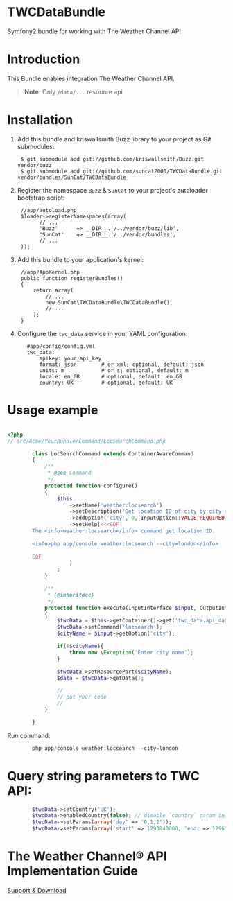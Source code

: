TWCDataBundle
=============

Symfony2 bundle for working with The Weather Channel API

Introduction
============

This Bundle enables integration The Weather Channel API.

>**Note:** Only `/data/...` resource api

Installation
============

  1. Add this bundle and kriswallsmith Buzz library to your project as Git submodules:

          $ git submodule add git://github.com/kriswallsmith/Buzz.git vendor/buzz
          $ git submodule add git://github.com/suncat2000/TWCDataBundle.git vendor/bundles/SunCat/TWCDataBundle

  2. Register the namespace `Buzz` & `SunCat` to your project's autoloader bootstrap script:

          //app/autoload.php
          $loader->registerNamespaces(array(
                // ...
                'Buzz'      => __DIR__.'/../vendor/buzz/lib',
                'SunCat'    => __DIR__.'/../vendor/bundles',
                // ...
          ));

  3. Add this bundle to your application's kernel:

          //app/AppKernel.php
          public function registerBundles()
          {
              return array(
                  // ...
                  new SunCat\TWCDataBundle\TWCDataBundle(),
                  // ...
              );
          }

  4. Configure the `twc_data` service in your YAML configuration:

            #app/config/config.yml
            twc_data:
                apikey: your_api_key
                format: json        # or xml; optional, default: json
                units: m            # or s; optional, default: m
                locale: en_GB       # optional, default: en_GB
                country: UK         # optional, default: UK

Usage example
============

``` php

<?php
// src/Acme/YourBundle/Command/LocSearchCommand.php

        class LocSearchCommand extends ContainerAwareCommand
        {
            /**
             * @see Command
             */
            protected function configure()
            {
                $this
                    ->setName('weather:locsearch')
                    ->setDescription('Get location ID of city by city name')
                    ->addOption('city', 0, InputOption::VALUE_REQUIRED, 'City name')
                    ->setHelp(<<<EOF
        The <info>weather:locsearch</info> command get location ID.
        
        <info>php app/console weather:locsearch --city=london</info>
        
        EOF
                    )
                ;
            }

            /**
             * {@inheritdoc}
             */
            protected function execute(InputInterface $input, OutputInterface $output)
            {
                $twcData = $this->getContainer()->get('twc_data.api_data');
                $twcData->setCommand('locsearch');
                $cityName = $input->getOption('city');

                if(!$cityName){
                    throw new \Exception('Enter city name');
                }

                $twcData->setResourcePart($cityName);
                $data = $twcData->getData();

                //
                // put your code
                //
            }

        }
```

Run command:

``` php
        php app/console weather:locsearch --city=london
```

Query string parameters to TWC API:
============

``` php
        $twcData->setCountry('UK');
        $twcData->enabledCountry(false); // disable `country` param in query string to TWC API
        $twcData->setParams(array('day' => '0,1,2'));
        $twcData->setParams(array('start' => 1293840000, 'end' => 1296518399));
```

The Weather Channel® API Implementation Guide
============

[Support & Download](http://portal.theweatherchannel.com/support.aspx)